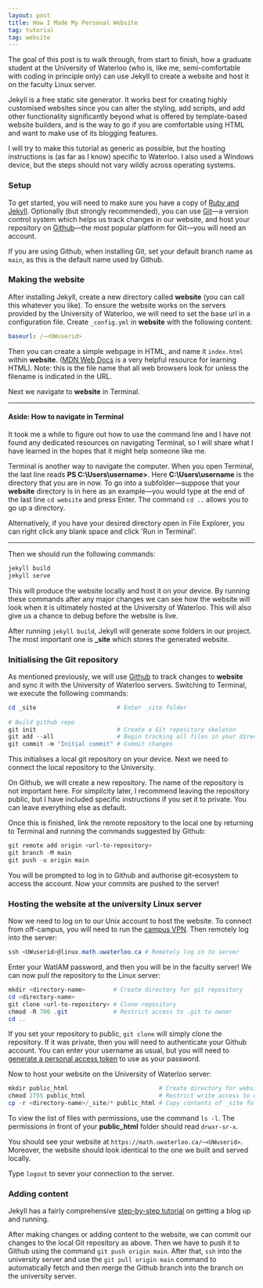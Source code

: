 ```yaml
---
layout: post
title: How I Made My Personal Website
tag: tutorial
tag: website
---
```


The goal of this post is to walk through, from start to finish, how a graduate student at the
University of Waterloo (who is, like me, semi-comfortable with coding in principle only) can use
Jekyll to create a website and host it on the faculty Linux server.

Jekyll is a free static site generator. It works best for creating highly customised websites since
you can alter the styling, add scripts, and add other functionality significantly beyond what is
offered by template-based website builders, and is the way to go if you are comfortable using HTML
and want to make use of its blogging features.

I will try to make this tutorial as generic as possible, but the hosting instructions is (as far as
I know) specific to Waterloo. I also used a Windows device, but the steps should not vary wildly
across operating systems.

### Setup

To get started, you will need to make sure you have a copy of
[Ruby and Jekyll](https://jekyllrb.com/docs/installation). Optionally (but strongly recommended),
you can use [Git](https://git-scm.com/downloads)—a version control system which helps us track
changes in our website, and host your repository on [Github](https://github.com/)—the most popular
platform for Git—you will need an account.

If you are using Github, when installing Git, set your default branch name as `main`, as this is
the default name used by Github.

### Making the website

After installing Jekyll, create a new directory called **website** (you can call this whatever
you like). To ensure the website works on the servers provided by the University of Waterloo, we
will need to set the base url in a configuration file. Create `_config.yml` in **website** with the
following content:

```yaml
baseurl: /~<UWuserid>
```

Then you can create a simple webpage in HTML, and name it `index.html` within **website**.
([MDN Web Docs](https://developer.mozilla.org/en-US/docs/Learn/HTML) is a very helpful resource for
learning HTML). Note: this is the file name that all web browsers look for unless the filename is
indicated in the URL.

Next we navigate to **website** in Terminal.

---

#### Aside: How to navigate in Terminal

It took me a while to figure out how to use the command line and I have not found any dedicated
resources on navigating Terminal, so I will share what I have learned in the hopes that it might
help someone like me.

Terminal is another way to navigate the computer. When you open Terminal, the last line reads
**PS C:\Users\username>**. Here **C:\Users\username** is the directory that you are in now. To go
into a subfolder—suppose that your **website** directory is in here as an example—you would type at
the end of the last line `cd website` and press Enter. The command `cd ..` allows you to go up a
directory.

Alternatively, if you have your desired directory open in File Explorer, you can right click any
blank space and click 'Run in Terminal'.

---

Then we should run the following commands:

```powershell
jekyll build
jekyll serve
```

This will produce the website locally and host it on your device. By running these commands after
any major changes we can see how the website will look when it is ultimately hosted at the
University of Waterloo. This will also give us a chance to debug before the website is live.

After running `jekyll build`, Jekyll will generate some folders in our project. The most important
one is **_site** which stores the generated website.

### Initialising the Git repository

As mentioned previously, we will use [Github](https://github.com/) to track changes to **website**
and sync it with the University of Waterloo servers. Switching to Terminal, we execute the
following commands:

```powershell
cd _site                       # Enter _site folder
	
# Build github repo
git init                       # Create a Git repository skeleton
git add --all                  # Begin tracking all files in your directory
git commit -m "Initial commit" # Commit changes
```

This initialises a local git repository on your device. Next we need to connect the local
repository to the University.

On Github, we will create a new repository. The name of the repository is not important here. For
simplicity later, I recommend leaving the repository public, but I have included specific
instructions if you set it to private. You can leave everything else as default.

Once this is finished, link the remote repository to the local one by returning to Terminal and
running the commands suggested by Github:

```powershell
git remote add origin <url-to-repository>
git branch -M main
git push -u origin main
```

You will be prompted to log in to Github and authorise git-ecosystem to access the account. Now
your commits are pushed to the server!

### Hosting the website at the university Linux server

Now we need to log on to our Unix account to host the website. To connect from off-campus, you will
need to run the [campus
VPN](https://uwaterloo.atlassian.net/wiki/spaces/ISTSERV/pages/42588307544/About+the+Virtual+Private+Network+VPN).
Then remotely log into the server:

```powershell
ssh <UWuserid>@linux.math.uwaterloo.ca # Remotely log in to server
```

Enter your WatIAM password, and then you will be in the faculty server! We can now pull the
repository to the Linux server:

```powershell
mkdir <directory-name>        # Create directory for git repository
cd <directory-name>
git clone <url-to-repository> # Clone repository
chmod -R 700 .git             # Restrict access to .git to owner
cd ..
```

If you set your repository to public, `git clone` will simply clone the repository. If it was
private, then you will need to authenticate your Github account. You can enter your username as
usual, but you will need to
[generate a personal access token](https://docs.github.com/en/authentication/keeping-your-account-and-data-secure/managing-your-personal-access-tokens)
to use as your password.

Now to host your website on the University of Waterloo server:

```powershell
mkdir public_html                          # Create directory for website
chmod 2755 public_html                     # Restrict write access to owner
cp -r <directory-name>/_site/* public_html # Copy contents of _site folder to public_html
```
	
To view the list of files with permissions, use the command `ls -l`. The permissions in front of
your **public_html** folder should read `drwxr-sr-x`.

You should see your website at `https://math.uwaterloo.ca/~<UWuserid>`. Moreover, the website should
look identical to the one we built and served locally.

Type `logout` to sever your connection to the server.

### Adding content

Jekyll has a fairly comprehensive
[step-by-step tutorial](https://jekyllrb.com/docs/step-by-step/01-setup/) on getting a blog up and
running.

After making changes or adding content to the website, we can commit our changes to the local Git
repository as above. Then we have to push it to Github using the command
`git push origin main`. After that, `ssh` into the university server and use the
`git pull origin main` command to automatically fetch and then merge the Github branch into the
branch on the university server.